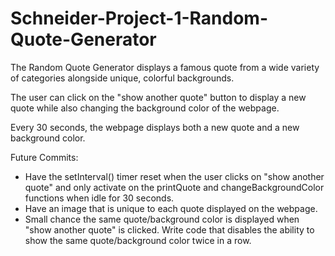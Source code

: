 # Schneider-Project-1-Random-Quote-Generator

The Random Quote Generator displays a famous quote from a wide variety of categories alongside unique, colorful backgrounds.

The user can click on the "show another quote" button to display a new quote while also changing the background color of the webpage. 

Every 30 seconds, the webpage displays both a new quote and a new background color.

Future Commits:
- Have the setInterval() timer reset when the user clicks on "show another quote" and only activate on the printQuote and changeBackgroundColor functions when idle for 30 seconds.
- Have an image that is unique to each quote displayed on the webpage.
- Small chance the same quote/background color is displayed when "show another quote" is clicked. Write code that disables the ability to show the same quote/background color twice in a row.
